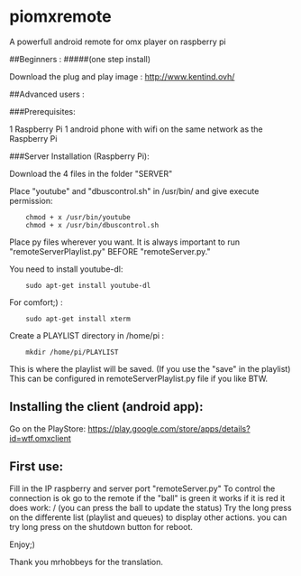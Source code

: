 piomxremote
===========

A powerfull android remote for omx player on raspberry pi

##Beginners :
#####(one step install) 


Download the plug and play image : http://www.kentind.ovh/


##Advanced users :

###Prerequisites:

1 Raspberry Pi
1 android phone with wifi on the same network as the Raspberry Pi

###Server Installation (Raspberry Pi):

Download the 4 files in the folder "SERVER"

Place "youtube" and "dbuscontrol.sh" in /usr/bin/ and give execute permission:
```
    chmod + x /usr/bin/youtube
    chmod + x /usr/bin/dbuscontrol.sh
```

Place py files wherever you want. 
It is always important to run "remoteServerPlaylist.py" BEFORE "remoteServer.py."

You need to install youtube-dl:
```
    sudo apt-get install youtube-dl
```
For comfort;) :
```
    sudo apt-get install xterm
```
Create a PLAYLIST directory in /home/pi :
```
    mkdir /home/pi/PLAYLIST
```
This is where the playlist will be saved. (If you use the "save" in the playlist) This can be configured in remoteServerPlaylist.py file if you like BTW.

Installing the client (android app):
------------------------------------

Go on the PlayStore: https://play.google.com/store/apps/details?id=wtf.omxclient

First use:
----------
Fill in the IP raspberry and server port "remoteServer.py" To control the connection is ok go to the remote if the "ball" is green it works if it is red it does work: / (you can press the ball to update the status) Try the long press on the differente list (playlist and queues) to display other actions.
you can try long press on the shutdown button for reboot.

Enjoy;)

Thank you mrhobbeys for the translation.
